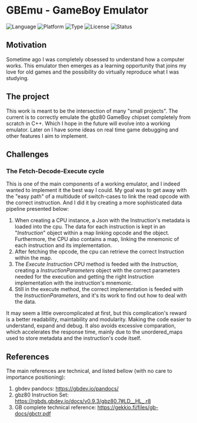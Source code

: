 
# GBEmu - GameBoy Emulator
![Language](https://img.shields.io/badge/language-C++-blue?style=flat-square)
![Platform](https://img.shields.io/badge/platform-Game%20Boy-red?style=flat-square)
![Type](https://img.shields.io/badge/type-Emulator-blue?style=flat-square)
![License](https://img.shields.io/badge/license-MIT-green?style=flat-square)
![Status](https://img.shields.io/badge/status-WIP-orange?style=flat-square)

## Motivation

Sometime ago I was completely obsessed to understand how a computer works. This emulator then emerges as a learning opportunity that joins my love for old games and the possibility do virtually reproduce what I was studying. 

## The project

This work is meant to be the intersection of many "small projects". The current is to correctly emulate the gbz80 GameBoy chipset completely from scratch in C++. Which I hope in the future will evolve into a working emulator. Later on I have some ideas on real time game debugging and other features I aim to implement. 

## Challenges

### The Fetch-Decode-Execute cycle

This is one of the main components of a working emulator, and I indeed wanted to implement it the best way I could. My goal was to get away with the "easy path" of a multidude of switch-cases to link the read opcode with the correct instruction. And I did it by creating a more sophisticated data pipeline presented below:

1. When creating a CPU instance, a Json with the Instruction's metadata is loaded into the cpu. The data for each instruction is kept in an "_Instruction_" object within a map linking opcode and the object. Furthermore, the CPU also contains a map, linking the mnemonic of each instruction and its implementation.
3. After fetching the opcode, the cpu can retrieve the correct Instruction within the map.
3. The _Execute Instruction_ CPU method is feeded with the _Instruction_, creating a _InstructionParameters_ object with the correct parameters needed for the execution and getting the right Instruction implementation with the instruction's mnemonic.
4. Still in the execute method, the correct implementation is feeded with the _InstructionParameters_, and it's its work to find out how to deal with the data.

It may seem a little overcomplicated at first, but this complication's reward is a better readability, maintability and modularity. Making the code easier to understand, expand and debug. It also avoids excessive comparation, which accelerates the response time, mainly due to the unordered_maps used to store metadata and the instruction's code itself. 

## References

The main references are technical, and listed bellow (with no care to importance positioning):

1. gbdev pandocs: https://gbdev.io/pandocs/
2. gbz80 Instruction Set: https://rgbds.gbdev.io/docs/v0.9.3/gbz80.7#LD__HL_,r8
3. GB complete technical reference: https://gekkio.fi/files/gb-docs/gbctr.pdf